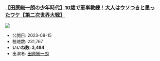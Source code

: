 ### [【田原総一朗の少年時代】10歳で軍事教練！大人はウソつきと思ったワケ【第二次世界大戦】](https://www.youtube.com/watch?v=1GrOoAiVZxo)
[![](https://img.youtube.com/vi/1GrOoAiVZxo/sddefault.jpg)](https://www.youtube.com/watch?v=1GrOoAiVZxo)
-   公開日: 2023-08-15
-   視聴数: 231,767
-   **いいね数: 3,484**
-   出演者: [田原総一朗](/rehacq_fan/people/田原総一朗 "wikilink")
